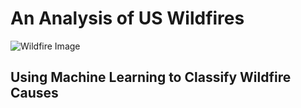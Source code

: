 # An Analysis of US Wildfires

![Wildfire Image](https://github.com/bking3372/US-Wildfire-Analysis/main/images/Wildfires4.jpg)
## Using Machine Learning to Classify Wildfire Causes
